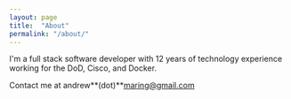 ```yaml
---
layout: page
title:  "About"
permalink: "/about/"
---
```

I'm a full stack software developer with 12 years of technology experience working for the DoD, Cisco, and Docker.

Contact me at andrew**\(dot)**maring@gmail.com